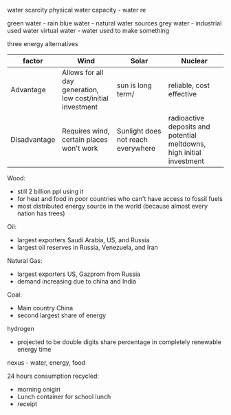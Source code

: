 water scarcity
physical water capacity - water re


green water - rain
blue water - natural water sources
grey water - industrial used water
virtual water - water used to make something


three energy alternatives


| factor | Wind | Solar | Nuclear|
| --- | --- | --- | --- |
| Advantage | Allows for all day generation, low cost/initial investment | sun is long term/  | reliable, cost effective |
| Disadvantage | Requires wind, certain places won't work | Sunlight does not reach everywhere | radioactive deposits and potential meltdowns, high initial investment |


Wood:
- still 2 billion ppl using it
- for heat and food in poor countries who can't have access to fossil fuels
- most distributed energy source in the world (because almost every nation has trees)

Oil:
- largest exporters Saudi Arabia, US, and Russia
- largest oil reserves in Russia, Venezuela, and Iran

Natural Gas:
- largest exporters US, Gazprom from Russia
- demand increasing due to china and India

Coal:
- Main country China
- second largest share of energy

hydrogen
- projected to be double digits share percentage in completely renewable energy time  

nexus - water, energy, food

24 hours consumption recycled:
- morning onigiri
- Lunch container for school lunch 
- receipt
